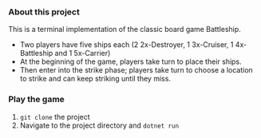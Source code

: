 ﻿### About this project
This is a terminal implementation of the classic board game Battleship.
- Two players have five ships each (2 2x-Destroyer, 1 3x-Cruiser, 1 4x-Battleship and 1 5x-Carrier)
- At the beginning of the game, players take turn to place their ships.
- Then enter into the strike phase; players take turn to choose a location to strike and can keep striking until they miss.

### Play the game
1. `git clone` the project
2. Navigate to the project directory and `dotnet run`